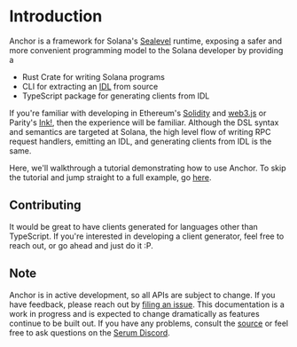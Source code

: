 # Introduction

Anchor is a framework for Solana's [Sealevel](https://medium.com/solana-labs/sealevel-parallel-processing-thousands-of-smart-contracts-d814b378192) runtime, exposing a safer and more convenient programming model to the Solana developer by providing a

* Rust Crate for writing Solana programs
* CLI for extracting an [IDL](https://en.wikipedia.org/wiki/Interface_description_language) from source
* TypeScript package for generating clients from IDL

If you're familiar with developing in Ethereum's [Solidity](https://docs.soliditylang.org/en/v0.7.4/) and [web3.js](https://github.com/ethereum/web3.js) or Parity's [Ink!](https://github.com/paritytech/ink), then the experience will be familiar. Although the DSL syntax and semantics are targeted at Solana, the high level flow of writing RPC request handlers, emitting an IDL, and generating clients from IDL is the same.

Here, we'll walkthrough a tutorial demonstrating how to use Anchor. To skip the tutorial and jump straight to a full example, go [here](https://github.com/armaniferrante/anchor/tree/master/examples/basic).

## Contributing

It would be great to have clients generated for languages other than TypeScript. If you're
interested in developing a client generator, feel free to reach out, or go ahead and just
do it :P.

## Note

Anchor is in active development, so all APIs are subject to change. If you have feedback, please reach out by [filing an issue](https://github.com/armaniferrante/anchor/issues/new). This documentation is a work in progress and is expected to change dramatically as features continue to be built out. If you have any problems, consult the [source](https://github.com/armaniferrante/anchor) or feel free to ask questions on the [Serum Discord](https://discord.com/channels/739225212658122886/752530209848295555).

